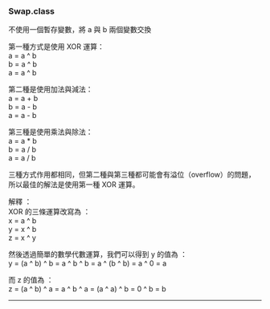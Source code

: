 ### Swap.class
不使用一個暫存變數，將 a 與 b 兩個變數交換

第一種方式是使用 XOR 運算：  
a = a ^ b  
b = a ^ b  
a = a ^ b  
                         
第二種是使用加法與減法：  
a = a + b  
b = a - b  
a = a - b  
					 
第三種是使用乘法與除法：  
a = a * b  
b = a / b  
a = a / b  
                       
三種方式作用都相同，但第二種與第三種都可能會有溢位（overflow）的問題，所以最佳的解法是使用第一種 XOR 運算。

解釋 ：  
XOR 的三條運算改寫為 ：  
x = a ^ b  
y = x ^ b  
z = x ^ y   

然後透過簡單的數學代數運算，我們可以得到 y 的值為 ：  
y = (a ^ b) ^ b = a ^ b ^ b = a ^ (b ^ b) = a ^ 0 = a    

而 z 的值為 ：  
z = (a ^ b) ^ a = a ^ b ^ a = (a ^ a) ^ b = 0 ^ b = b  
***
